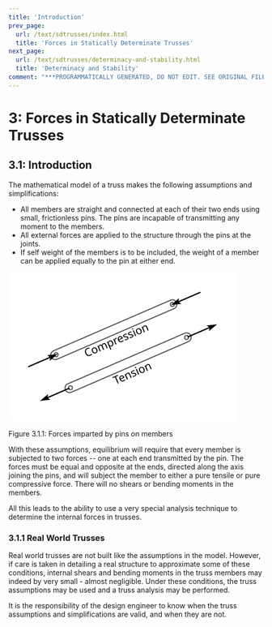 ```yaml
---
title: 'Introduction'
prev_page:
  url: /text/sdtrusses/index.html
  title: 'Forces in Statically Determinate Trusses'
next_page:
  url: /text/sdtrusses/determinacy-and-stability.html
  title: 'Determinacy and Stability'
comment: "***PROGRAMMATICALLY GENERATED, DO NOT EDIT. SEE ORIGINAL FILES IN /content***"
---
```

# 3: Forces in Statically Determinate Trusses

## 3.1: Introduction

The mathematical model of a truss makes the following assumptions and simplifications:

* All members are straight and connected at each of their two ends
  using small, frictionless pins.  The pins are incapable of
  transmitting any moment to the members.
* All external forces are applied to the structure through the pins at
  the joints.
* If self weight of the members is to be included, the weight of a
  member can be applied equally to the pin at either end.

![Figure](../../images/sdtrusses/intro/bar-forces.svg)

Figure 3.1.1: Forces imparted by pins on members

With these assumptions, equilibrium will require that every member is
subjected to two forces -- one at each end transmitted by the pin.
The forces must be equal and opposite at the ends, directed along the
axis joining the pins, and will subject the member to either a pure
tensile or pure compressive force.  There will no shears or bending
moments in the members.

All this leads to the ability to use a very special analysis technique
to determine the internal forces in trusses.

### 3.1.1 Real World Trusses

Real world trusses are not built like the assumptions in the model.
However, if care is taken in detailing a real structure to approximate
some of these conditions, internal shears and bending moments in the
truss members may indeed by very small - almost negligible.  Under
these conditions, the truss assumptions may be used and a truss
analysis may be performed.

<div class="admonition important">
It is the responsibility of the design engineer to know when the truss
assumptions and simplifications are valid, and when they are not.
</div>
